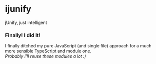 # ijunify
jUnify, just intelligent
### Finally! I did it!
I finally ditched my pure JavaScript (and single file) approach for a much more sensible TypeScript and module one.  
_Probably I'll reuse these modules a lot :)_
